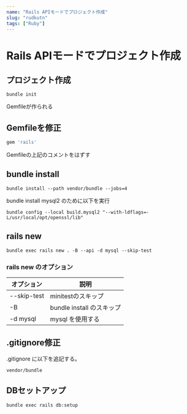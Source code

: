 ```yaml
---
name: "Rails APIモードでプロジェクト作成"
slug: "rudkutn"
tags: ["Ruby"]
---
```


# Rails APIモードでプロジェクト作成

## プロジェクト作成

```
bundle init
```

Gemfileが作られる

## Gemfileを修正

```ruby
gem 'rails'
```

Gemfileの上記のコメントをはずす

## bundle install

```
bundle install --path vendor/bundle --jobs=4
```

bundle install mysql2 のために以下を実行

```
bundle config --local build.mysql2 "--with-ldflags=-L/usr/local/opt/openssl/lib"
```

## rails new

```
bundle exec rails new . -B --api -d mysql --skip-test
```


### rails new のオプション

| オプション | 説明 |
| --- | --- |
| --skip-test | minitestのスキップ |
| -B | bundle install のスキップ |
| -d mysql | mysql を使用する |

## .gitignore修正

.gitignore に以下を追記する。

```
vendor/bundle
```

## DBセットアップ

```
bundle exec rails db:setup
```


